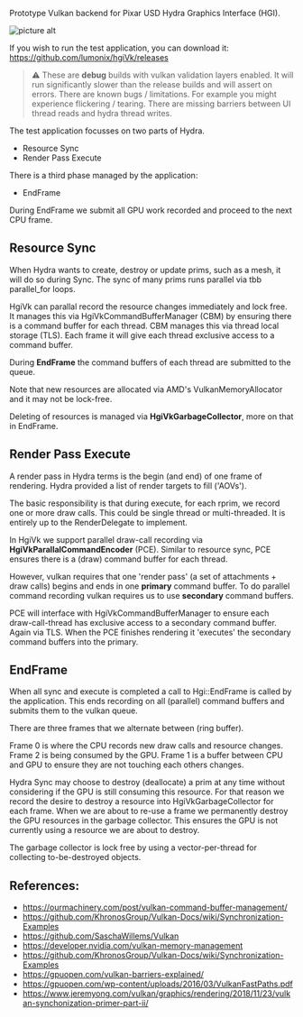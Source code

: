 Prototype Vulkan backend for Pixar USD Hydra Graphics Interface (HGI).

![picture alt](https://github.com/lumonix/hgiVk/blob/master/kitchen.png "Title is optional")

If you wish to run the test application, you can download it:
https://github.com/lumonix/hgiVk/releases


> :warning: These are **debug** builds with vulkan validation layers enabled.
> It will run significantly slower than the release builds and will assert on errors.
> There are known bugs / limitations. For example you might experience flickering / tearing.
> There are missing barriers between UI thread reads and hydra thread writes.


The test application focusses on two parts of Hydra.

* Resource Sync
* Render Pass Execute

There is a third phase managed by the application:

* EndFrame

During EndFrame we submit all GPU work recorded and proceed to the next CPU frame.



## Resource Sync ##

When Hydra wants to create, destroy or update prims, such as a mesh, it will do so during Sync.
The sync of many prims runs parallel via tbb parallel_for loops.

HgiVk can parallal record the resource changes immediately and lock free.
It manages this via HgiVkCommandBufferManager (CBM) by ensuring there is a command buffer for each thread.
CBM manages this via thread local storage (TLS).
Each frame it will give each thread exclusive access to a command buffer.

During **EndFrame** the command buffers of each thread are submitted to the queue.

Note that new resources are allocated via AMD's VulkanMemoryAllocator and it may not be lock-free.

Deleting of resources is managed via **HgiVkGarbageCollector**, more on that in EndFrame.



## Render Pass Execute ##

A render pass in Hydra terms is the begin (and end) of one frame of rendering.
Hydra provided a list of render targets to fill ('AOVs').

The basic responsibility is that during execute, for each rprim, we record one or more draw calls.
This could be single thread or multi-threaded. It is entirely up to the RenderDelegate to implement.

In HgiVk we support parallel draw-call recording via **HgiVkParallalCommandEncoder** (PCE).
Similar to resource sync, PCE ensures there is a (draw) command buffer for each thread.

However, vulkan requires that one 'render pass' (a set of attachments + draw calls) begins and ends in one **primary** command buffer. To do parallel command recording vulkan requires us to use **secondary** command buffers.

PCE will interface with HgiVkCommandBufferManager to ensure each draw-call-thread has exclusive access to a secondary command buffer. Again via TLS. When the PCE finishes rendering it 'executes' the secondary command buffers into the primary.

## EndFrame ##

When all sync and execute is completed a call to Hgi::EndFrame is called by the application.
This ends recording on all (parallel) command buffers and submits them to the vulkan queue.

There are three frames that we alternate between (ring buffer).

Frame 0 is where the CPU records new draw calls and resource changes.
Frame 2 is being consumed by the GPU.
Frame 1 is a buffer between CPU and GPU to ensure they are not touching each others changes.

Hydra Sync may choose to destroy (deallocate) a prim at any time without considering if the GPU is still consuming this resource. For that reason we record the desire to destroy a resource into HgiVkGarbageCollector for each frame.
When we are about to re-use a frame we permanently destroy the GPU resources in the garbage collector.
This ensures the GPU is not currently using a resource we are about to destroy.

The garbage collector is lock free by using a vector-per-thread for collecting to-be-destroyed objects.




## References: ##
* https://ourmachinery.com/post/vulkan-command-buffer-management/
* https://github.com/KhronosGroup/Vulkan-Docs/wiki/Synchronization-Examples
* https://github.com/SaschaWillems/Vulkan
* https://developer.nvidia.com/vulkan-memory-management
* https://github.com/KhronosGroup/Vulkan-Docs/wiki/Synchronization-Examples
* https://gpuopen.com/vulkan-barriers-explained/
* https://gpuopen.com/wp-content/uploads/2016/03/VulkanFastPaths.pdf
* https://www.jeremyong.com/vulkan/graphics/rendering/2018/11/23/vulkan-synchonization-primer-part-ii/
